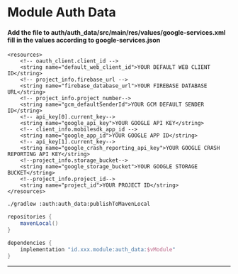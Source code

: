 # Module Auth Data

#### Add the file to auth/auth_data/src/main/res/values/google-services.xml fill in the values according to google-services.json
    <resources>
        <!-- oauth_client.client_id -->
        <string name="default_web_client_id">YOUR DEFAULT WEB CLIENT ID</string>
        <!-- project_info.firebase_url -->
        <string name="firebase_database_url">YOUR FIREBASE DATABASE URL</string>
        <!-- project_info.project_number-->
        <string name="gcm_defaultSenderId">YOUR GCM DEFAULT SENDER ID</string>
        <!-- api_key[0].current_key-->
        <string name="google_api_key">YOUR GOOGLE API KEY</string>
        <!-- client_info.mobilesdk_app_id -->
        <string name="google_app_id">YOUR GOOGLE APP ID</string>
        <!-- api_key[1].current_key-->
        <string name="google_crash_reporting_api_key">YOUR GOOGLE CRASH REPORTING API KEY</string>
        <!--project_info.storage_bucket-->
        <string name="google_storage_bucket">YOUR GOOGLE STORAGE BUCKET</string>
        <!--project_info.project_id-->
        <string name="project_id">YOUR PROJECT ID</string>
    </resources>

```bash
./gradlew :auth:auth_data:publishToMavenLocal
```

```gradle
repositories {
    mavenLocal()
}

dependencies {
    implementation "id.xxx.module:auth_data:$vModule"
}
```
---
